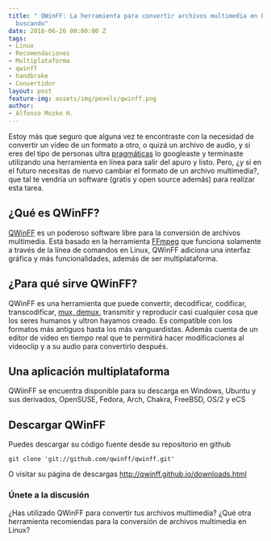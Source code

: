 ```yaml
---
title: " QWinFF: La herramienta para convertir archivos multimedia en Linux que estabas
  buscando"
date: 2018-06-26 00:00:00 Z
tags:
- Linux
- Recomendaciones
- Multiplataforma
- qwinff
- handbrake
- Convertidor
layout: post
feature-img: assets/img/pexels/qwinff.png
author:
- Alfonso Mozko H.
---
```


Estoy más que seguro que alguna vez te encontraste con la necesidad de convertir un video de un formato a otro, o quizá un archivo de audio, y si eres del tipo de personas ultra [pragmáticas]( https://www.significados.com/pragmatico/) lo googleaste y terminaste utilizando una herramienta en línea para salir del apuro y listo. Pero, ¿y si en el futuro necesitas de nuevo cambiar el formato de un archivo multimedia?, que tal te vendría un software (gratis y open source además) para realizar esta tarea.

## ¿Qué es QWinFF? 
[QWinFF]( http://qwinff.github.io/) es un poderoso software libre para la conversión de archivos multimedia. Está basado en la herramienta [FFmpeg]( http://ffmpeg.org/about.html) que funciona solamente a través de la línea de comandos en Linux,  QWinFF adiciona una interfaz gráfica y más funcionalidades, además de ser multiplataforma.

## ¿Para qué sirve QWinFF?
QWinFF es una herramienta que puede convertir, decodificar, codificar, transcodificar, [mux, demux]( https://techlandia.com/mux-demux-info_250607/), transmitir y reproducir casi cualquier cosa que los seres humanos y ultron hayamos creado. Es compatible con los formatos más antiguos hasta los más vanguardistas.
Además cuenta de un editor de video en tiempo real que te permitirá hacer modificaciones al videoclip y a su audio para convertirlo después.

## Una aplicación multiplataforma
QWiinFF se encuentra disponible para su descarga en Windows, Ubuntu y sus derivados, OpenSUSE, Fedora, Arch, Chakra, FreeBSD, OS/2 y eCS

## Descargar QWinFF
Puedes descargar su código fuente desde su repositorio en github 

``git clone 'git://github.com/qwinff/qwinff.git'``

 O visitar su página de descargas <http://qwinff.github.io/downloads.html>

### Únete a la discusión 
¿Has utilizado QWinFF para convertir tus archivos multimedia? ¿Qué otra herramienta recomiendas para la conversión de archivos multimedia en Linux?
